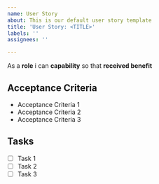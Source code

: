```yaml
---
name: User Story
about: This is our default user story template
title: 'User Story: <TITLE>'
labels: ''
assignees: ''

---
```


As a **role** i can **capability** so that **received benefit**

## Acceptance Criteria
* Acceptance Criteria 1
* Acceptance Criteria 2
* Acceptance Criteria 3

## Tasks
- [ ] Task 1
- [ ] Task 2
- [ ] Task 3
